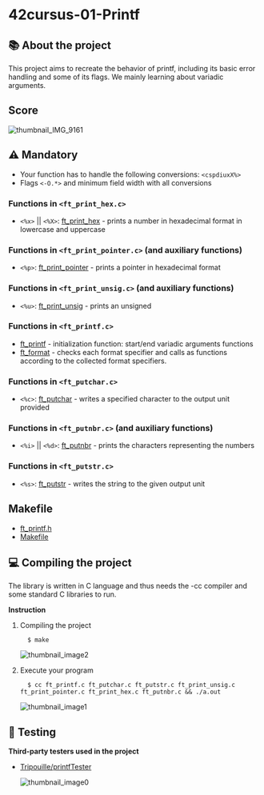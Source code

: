 # 42cursus-01-Printf
## :books: About the project
This project aims to recreate the behavior of printf, including its basic error handling and some of its flags. We mainly learning about variadic arguments.

## Score
  ![thumbnail_IMG_9161](https://user-images.githubusercontent.com/106436743/205688203-a9676c49-daf1-4ace-a23e-432c8af1983f.jpg)

## :warning: Mandatory  
* Your function has to handle the following conversions: `<cspdiuxX%>`
* Flags `<-O.*>` and minimum field width with all conversions

### Functions in `<ft_print_hex.c>`
* `<%x>` || `<%X>`: [ft_print_hex](https://github.com/JenniferAraujo/42cursus-01-Printf/blob/main/ft_print_hex.c) - prints a number in hexadecimal format in lowercase and uppercase

### Functions in `<ft_print_pointer.c>` (and auxiliary functions)
* `<%p>`: [ft_print_pointer](https://github.com/JenniferAraujo/42cursus-01-Printf/blob/main/ft_print_hex.c) - prints a pointer in hexadecimal format

### Functions in `<ft_print_unsig.c>` (and auxiliary functions)
* `<%u>`: [ft_print_unsig](https://github.com/JenniferAraujo/42cursus-01-Printf/blob/main/ft_print_unsig.c) - prints an unsigned

### Functions in `<ft_printf.c>`
* [ft_printf](https://github.com/JenniferAraujo/42cursus-01-Printf/blob/main/ft_printf.c) - initialization function: start/end variadic arguments functions
* [ft_format](https://github.com/JenniferAraujo/42cursus-01-Printf/blob/main/ft_printf.c) - checks each format specifier and calls as functions according to the collected format specifiers.

### Functions in `<ft_putchar.c>`
* `<%c>`: [ft_putchar](https://github.com/JenniferAraujo/42cursus-01-Printf/blob/main/ft_putchar.c) - writes a specified character to the output unit provided

### Functions in `<ft_putnbr.c>` (and auxiliary functions)
* `<%i>` || `<%d>`: [ft_putnbr](https://github.com/JenniferAraujo/42cursus-01-Printf/blob/main/ft_putnbr.c) - prints the characters representing the numbers

### Functions in `<ft_putstr.c>`
* `<%s>`: [ft_putstr](https://github.com/JenniferAraujo/42cursus-01-Printf/blob/main/ft_putstr.c) - writes the string to the given output unit

## Makefile 
* [ft_printf.h](https://github.com/JenniferAraujo/42cursus-01-Printf/blob/main/ft_printf.h)
* [Makefile](https://github.com/JenniferAraujo/42cursus-01-Printf/blob/main/Makefile) 

## :computer: Compiling the project
The library is written in C language and thus needs the -cc compiler and some standard C libraries to run.

**Instruction**
1. Compiling the project

         $ make
    ![thumbnail_image2](https://user-images.githubusercontent.com/106436743/205688200-3e0f2615-7cb9-4ad6-a027-4cdbebba4220.jpg)

2. Execute your program

         $ cc ft_printf.c ft_putchar.c ft_putstr.c ft_print_unsig.c ft_print_pointer.c ft_print_hex.c ft_putnbr.c && ./a.out
    ![thumbnail_image1](https://user-images.githubusercontent.com/106436743/205688197-c9881542-d1e0-48c5-b375-0e0b0fef529f.jpg)

## :lady_beetle: Testing 

**Third-party testers used in the project**
* [Tripouille/printfTester](https://github.com/Tripouille/printfTester)

    ![thumbnail_image0](https://user-images.githubusercontent.com/106436743/205688192-4d50d956-17ca-473d-9e46-8984caa2a67b.jpg)









